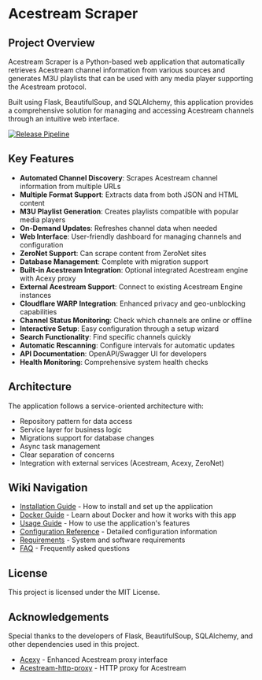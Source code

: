 # Acestream Scraper

## Project Overview

Acestream Scraper is a Python-based web application that automatically retrieves Acestream channel information from various sources and generates M3U playlists that can be used with any media player supporting the Acestream protocol.

Built using Flask, BeautifulSoup, and SQLAlchemy, this application provides a comprehensive solution for managing and accessing Acestream channels through an intuitive web interface.

[![Release Pipeline](https://github.com/Pipepito/acestream-scraper/actions/workflows/release.yml/badge.svg)](https://github.com/Pipepito/acestream-scraper/actions/workflows/release.yml)

## Key Features

- **Automated Channel Discovery**: Scrapes Acestream channel information from multiple URLs
- **Multiple Format Support**: Extracts data from both JSON and HTML content
- **M3U Playlist Generation**: Creates playlists compatible with popular media players
- **On-Demand Updates**: Refreshes channel data when needed
- **Web Interface**: User-friendly dashboard for managing channels and configuration
- **ZeroNet Support**: Can scrape content from ZeroNet sites
- **Database Management**: Complete with migration support
- **Built-in Acestream Integration**: Optional integrated Acestream engine with Acexy proxy
- **External Acestream Support**: Connect to existing Acestream Engine instances
- **Cloudflare WARP Integration**: Enhanced privacy and geo-unblocking capabilities
- **Channel Status Monitoring**: Check which channels are online or offline
- **Interactive Setup**: Easy configuration through a setup wizard
- **Search Functionality**: Find specific channels quickly
- **Automatic Rescanning**: Configure intervals for automatic updates
- **API Documentation**: OpenAPI/Swagger UI for developers
- **Health Monitoring**: Comprehensive system health checks

## Architecture

The application follows a service-oriented architecture with:

- Repository pattern for data access
- Service layer for business logic
- Migrations support for database changes
- Async task management
- Clear separation of concerns
- Integration with external services (Acestream, Acexy, ZeroNet)

## Wiki Navigation

- [Installation Guide](Installation.md) - How to install and set up the application
- [Docker Guide](Docker.md) - Learn about Docker and how it works with this app
- [Usage Guide](Usage.md) - How to use the application's features
- [Configuration Reference](Configuration.md) - Detailed configuration information
- [Requirements](Requirements.md) - System and software requirements
- [FAQ](FAQ.md) - Frequently asked questions

## License

This project is licensed under the MIT License.

## Acknowledgements

Special thanks to the developers of Flask, BeautifulSoup, SQLAlchemy, and other dependencies used in this project.

- [Acexy](https://github.com/Javinator9889/acexy) - Enhanced Acestream proxy interface
- [Acestream-http-proxy](https://github.com/martinbjeldbak/acestream-http-proxy) - HTTP proxy for Acestream
